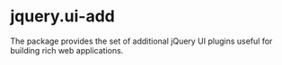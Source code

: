jquery.ui-add
=============

The package provides the set of additional jQuery UI plugins useful for building rich web applications.